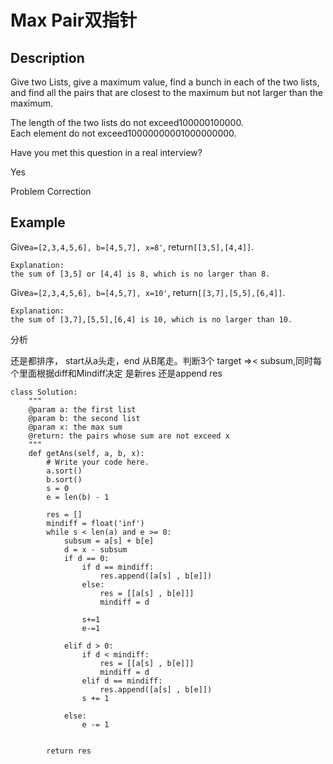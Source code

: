 # Max Pair双指针

## Description

Give two Lists, give a maximum value, find a bunch in each of the two lists, and find all the pairs that are closest to the maximum but not larger than the maximum.

The length of the two lists do not exceed100000100000.  
Each element do not exceed10000000001000000000.

Have you met this question in a real interview?

Yes

Problem Correction

## Example

Give`a=[2,3,4,5,6], b=[4,5,7], x=8'`, return`[[3,5],[4,4]]`.

```text
Explanation:
the sum of [3,5] or [4,4] is 8, which is no larger than 8.
```

Give`a=[2,3,4,5,6], b=[4,5,7], x=10'`, return`[[3,7],[5,5],[6,4]]`.

```text
Explanation:
the sum of [3,7],[5,5],[6,4] is 10, which is no larger than 10.
```

分析

还是都排序， start从a头走，end 从B尾走。判断3个 target =&gt;&lt; subsum,同时每个里面根据diff和Mindiff决定 是新res 还是append res

```text
class Solution:
    """
    @param a: the first list
    @param b: the second list
    @param x: the max sum
    @return: the pairs whose sum are not exceed x
    """
    def getAns(self, a, b, x):
        # Write your code here.
        a.sort()
        b.sort()
        s = 0
        e = len(b) - 1

        res = []
        mindiff = float('inf')
        while s < len(a) and e >= 0:
            subsum = a[s] + b[e]           
            d = x - subsum
            if d == 0:
                if d == mindiff:
                    res.append([a[s] , b[e]])
                else:
                    res = [[a[s] , b[e]]]
                    mindiff = d

                s+=1 
                e-=1

            elif d > 0:
                if d < mindiff:
                    res = [[a[s] , b[e]]]
                    mindiff = d
                elif d == mindiff:
                    res.append([a[s] , b[e]])
                s += 1

            else:
                e -= 1


        return res
```

